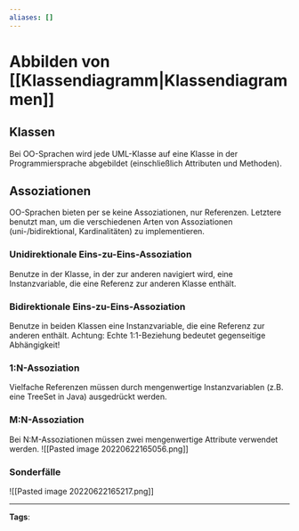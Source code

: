 ```yaml
---
aliases: []
---
```


# Abbilden von [[Klassendiagramm|Klassendiagrammen]]

## Klassen

Bei OO-Sprachen wird jede UML-Klasse auf eine Klasse in der Programmiersprache abgebildet (einschließlich Attributen und Methoden).

## Assoziationen

OO-Sprachen bieten per se keine Assoziationen, nur Referenzen. Letztere benutzt man, um die verschiedenen Arten von Assoziationen (uni-/bidirektional, Kardinalitäten) zu implementieren.

### Unidirektionale Eins-zu-Eins-Assoziation

Benutze in der Klasse, in der zur anderen navigiert wird, eine Instanzvariable, die eine Referenz zur anderen Klasse enthält.

### Bidirektionale Eins-zu-Eins-Assoziation

Benutze in beiden Klassen eine Instanzvariable, die eine Referenz zur anderen enthält.
Achtung: Echte 1:1-Beziehung bedeutet gegenseitige Abhängigkeit!

### 1:N-Assoziation

Vielfache Referenzen müssen durch mengenwertige Instanzvariablen (z.B. eine TreeSet in Java) ausgedrückt werden.

### M:N-Assoziation

Bei N:M-Assoziationen müssen zwei mengenwertige Attribute verwendet werden.
![[Pasted image 20220622165056.png]]

### Sonderfälle

![[Pasted image 20220622165217.png]]

---

**Tags**:
